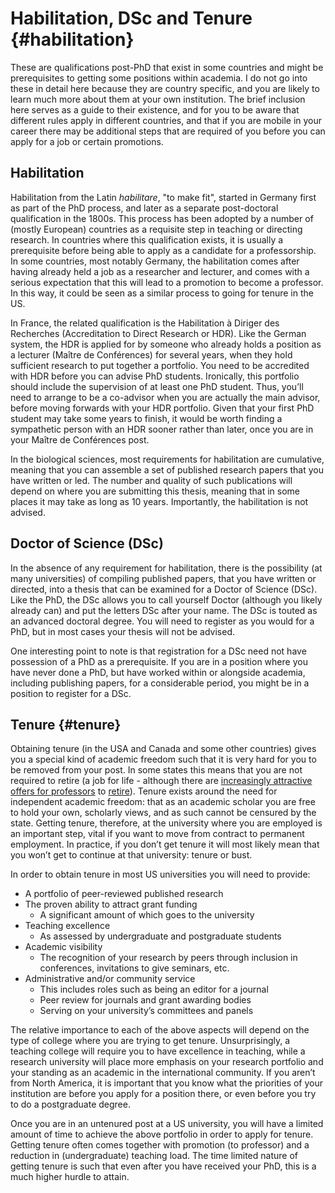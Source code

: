 # Habilitation, DSc and Tenure {#habilitation}

These are qualifications post-PhD that exist in some countries and might be prerequisites to getting some positions within academia. I do not go into these in detail here because they are country specific, and you are likely to learn much more about them at your own institution. The brief inclusion here serves as a guide to their existence, and for you to be aware that different rules apply in different countries, and that if you are mobile in your career there may be additional steps that are required of you before you can apply for a job or certain promotions.

## Habilitation 
Habilitation from the Latin _habilitare_, "to make fit", started in Germany first as part of the PhD process, and later as a separate post-doctoral qualification in the 1800s. This process has been adopted by a number of (mostly European) countries as a requisite step in teaching or directing research. In countries where this qualification exists, it is usually a prerequisite before being able to apply as a candidate for a professorship. In some countries, most notably Germany, the habilitation comes after having already held a job as a researcher and lecturer, and comes with a serious expectation that this will lead to a promotion to become a professor. In this way, it could be seen as a similar process to going for tenure in the US. 

In France, the related qualification is the Habilitation à Diriger des Recherches (Accreditation to Direct Research or HDR). Like the German system, the HDR is applied for by someone who already holds a position as a lecturer (Maître de Conférences) for several years, when they hold sufficient research to put together a portfolio. You need to be accredited with HDR before you can advise PhD students. Ironically, this portfolio should include the supervision of at least one PhD student. Thus, you’ll need to arrange to be a co-advisor when you are actually the main advisor, before moving forwards with your HDR portfolio. Given that your first PhD student may take some years to finish, it would be worth finding a sympathetic person with an HDR sooner rather than later, once you are in your Maître de Conférences post.

In the biological sciences, most requirements for habilitation are cumulative, meaning that you can assemble a set of published research papers that you have written or led. The number and quality of such publications will depend on where you are submitting this thesis, meaning that in some places it may take as long as 10 years. Importantly, the habilitation is not advised. 

## Doctor of Science (DSc)
In the absence of any requirement for habilitation, there is the possibility (at many universities) of compiling published papers, that you have written or directed, into a thesis that can be examined for a Doctor of Science (DSc). Like the PhD, the DSc allows you to call yourself Doctor (although you likely already can) and put the letters DSc after your name. The DSc is touted as an advanced doctoral degree. You will need to register as you would for a PhD, but in most cases your thesis will not be advised. 

One interesting point to note is that registration for a DSc need not have possession of a PhD as a prerequisite. If you are in a position where you have never done a PhD, but have worked within or alongside academia, including publishing papers, for a considerable period, you might be in a position to register for a DSc.

## Tenure {#tenure}
Obtaining tenure (in the USA and Canada and some other countries) gives you a special kind of academic freedom such that it is very hard for you to be removed from your post. In some states this means that you are not required to retire (a job for life - although there are [increasingly attractive offers for professors](https://www.theatlantic.com/business/archive/2016/06/colleges-offer-retirement-buyouts-to-professors/487400/#:~:text=Since%20about%2090%20percent%20of,traditional%20retirement%20age%20of%2065.&text=They%20were%20able%20to%20impose,past%20the%20age%20of%2070.) to [retire](https://www.thecrimson.com/article/2018/5/23/yir-aging-faculty/)). Tenure exists around the need for independent academic freedom: that as an academic scholar you are free to hold your own, scholarly views, and as such cannot be censured by the state. Getting tenure, therefore, at the university where you are employed is an important step, vital if you want to move from contract to permanent employment. In practice, if you don’t get tenure it will most likely mean that you won’t get to continue at that university: tenure or bust. 

In order to obtain tenure in most US universities you will need to provide:

- A portfolio of peer-reviewed published research
- The proven ability to attract grant funding
  + A significant amount of which goes to the university
- Teaching excellence
  + As assessed by undergraduate and postgraduate students
- Academic visibility
  + The recognition of your research by peers through inclusion in conferences, invitations to give seminars, etc.
- Administrative and/or community service
  + This includes roles such as being an editor for a journal
  + Peer review for journals and grant awarding bodies
  + Serving on your university’s committees and panels

The relative importance to each of the above aspects will depend on the type of college where you are trying to get tenure. Unsurprisingly, a teaching college will require you to have excellence in teaching, while a research university will place more emphasis on your research portfolio and your standing as an academic in the international community. If you aren’t from North America, it is important that you know what the priorities of your institution are before you apply for a position there, or even before you try to do a postgraduate degree.

Once you are in an untenured post at a US university, you will have a limited amount of time to achieve the above portfolio in order to apply for tenure. Getting tenure often comes together with promotion (to professor) and a reduction in (undergraduate) teaching load. The time limited nature of getting tenure is such that even after you have received your PhD, this is a much higher hurdle to attain.
